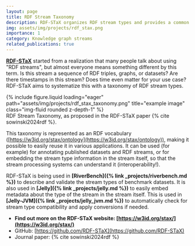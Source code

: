```yaml
---
layout: page
title: RDF Stream Taxonomy
description: RDF-STaX organizes RDF stream types and provides a common vocabulary for describing them.
img: assets/img/projects/rdf_stax.png
importance: 1
category: Knowledge graph streams
related_publications: true
---
```


**[RDF-STaX](https://w3id.org/stax/)** started from a realization that many people talk about using "RDF streams", but almost everyone means something different by this term. Is this stream a sequence of RDF triples, graphs, or datasets? Are there timestamps in this stream? Does time even matter for your use case? RDF-STaX aims to systematize this with a taxonomy of RDF stream types.

<div class="row">
    <div class="col-sm mt-3 mt-md-0">
        {% include figure.liquid loading="eager" path="assets/img/projects/rdf_stax_taxonomy.png" title="example image" class="img-fluid rounded z-depth-1" %}
    </div>
</div>
<div class="caption">
    RDF Stream Taxonomy, as proposed in the RDF-STaX paper {% cite sowinski2024rdf %}.
</div>

This taxonomy is represented as an RDF vocabulary ([https://w3id.org/stax/ontology](https://w3id.org/stax/ontology)), making it possible to easily reuse it in various applications. It can be used (for example) for annotating published datasets and RDF streams, or for embedding the stream type information in the stream itself, so that the stream processing systems can understand it (interoperability!).

RDF-STaX is being used in **[RiverBench]({% link _projects/riverbench.md %})** to describe and validate the stream types of benchmark datasets. It is also used in **[Jelly]({% link _projects/jelly.md %})** to easily embed metadata about the type of the stream in the stream itself. This is used in **[Jelly-JVM]({% link _projects/jelly_jvm.md %})** to automatically check for stream type compatibility and apply conversions if needed.

- **Find out more on the RDF-STaX website: [https://w3id.org/stax/](https://w3id.org/stax/)**
- GitHub: [https://github.com/RDF-STaX](https://github.com/RDF-STaX)
- Journal paper: {% cite sowinski2024rdf %}
